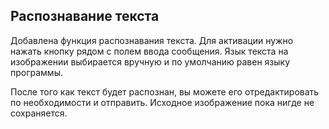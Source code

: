 ## Распознавание текста

Добавлена функция распознавания текста. Для активации нужно нажать кнопку рядом с полем ввода сообщения.
Язык текста на изображении выбирается вручную и по умолчанию равен языку программы.

После того как текст будет распознан, вы можете его отредактировать по необходимости и отправить.
Исходное изображение пока нигде не сохраняется.
